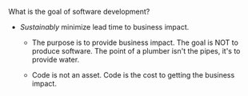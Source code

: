 What is the goal of software development?

- _Sustainably_ minimize lead time to business impact.

  - The purpose is to provide business impact. The goal is NOT to produce software. The point of a plumber isn't the pipes, it's to provide water.

  - Code is not an asset. Code is the cost to getting the business impact.
